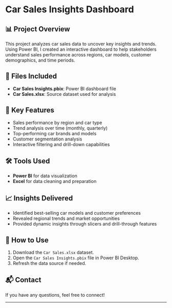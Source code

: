 # Car Sales Insights Dashboard

## 📊 Project Overview
This project analyzes car sales data to uncover key insights and trends. Using Power BI, I created an interactive dashboard to help stakeholders understand sales performance across regions, car models, customer demographics, and time periods.

## 📁 Files Included
- **Car Sales Insights.pbix**: Power BI dashboard file
- **Car Sales.xlsx**: Source dataset used for analysis

## 🔎 Key Features
- Sales performance by region and car type
- Trend analysis over time (monthly, quarterly)
- Top-performing car brands and models
- Customer segmentation analysis
- Interactive filtering and drill-down capabilities

## 🛠 Tools Used
- **Power BI** for data visualization
- **Excel** for data cleaning and preparation

## 📈 Insights Delivered
- Identified best-selling car models and customer preferences
- Revealed regional trends and market opportunities
- Provided dynamic insights through slicers and drill-through features

## 🚀 How to Use
1. Download the `Car Sales.xlsx` dataset.
2. Open the `Car Sales Insights.pbix` file in Power BI Desktop.
3. Refresh the data source if needed.

## 📬 Contact
If you have any questions, feel free to connect!

---
